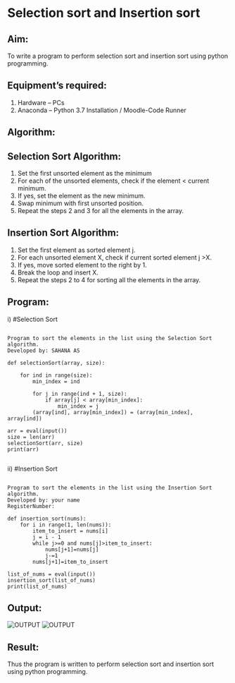 # Selection sort and Insertion sort
## Aim:
To write a program to perform selection sort and insertion sort using python programming.
## Equipment’s required:
1.	Hardware – PCs
2.	Anaconda – Python 3.7 Installation / Moodle-Code Runner
## Algorithm:
## Selection Sort Algorithm:
1.	Set the first unsorted element as the minimum
2.	For each of the unsorted elements, check if the element < current minimum.
3.	If yes, set the element as the new minimum.
4.	Swap minimum with first unsorted position.
5.	Repeat the steps 2 and 3 for all the elements in the array.
## Insertion Sort Algorithm:
1.	Set the first element as sorted element j.
2.	For each unsorted element X, check if current sorted element j >X.
3.	If yes, move sorted element to the right by 1.
4.	Break the loop and insert X.
5.	Repeat the steps 2 to 4 for sorting all the elements in the array.
## Program:
i)	#Selection Sort
```
 
Program to sort the elements in the list using the Selection Sort algorithm.
Developed by: SAHANA AS

def selectionSort(array, size):
    
    for ind in range(size):
        min_index = ind
        
        for j in range(ind + 1, size):
            if array[j] < array[min_index]:
                min_index = j 
        (array[ind], array[min_index]) = (array[min_index], array[ind]) 
    
arr = eval(input()) 
size = len(arr) 
selectionSort(arr, size) 
print(arr)


```
ii)	#Insertion Sort
```

Program to sort the elements in the list using the Insertion Sort algorithm.
Developed by: your name
RegisterNumber: 

def insertion_sort(nums):
    for i in range(1, len(nums)):
        item_to_insert = nums[i]
        j = i - 1
        while j>=0 and nums[j]>item_to_insert:
            nums[j+1]=nums[j]
            j-=1
        nums[j+1]=item_to_insert

list_of_nums = eval(input())
insertion_sort(list_of_nums)
print(list_of_nums)

```

## Output:
![OUTPUT](/insertion.png)
![OUTPUT](/selection.png)

## Result:
Thus the program is written to perform selection sort and insertion sort using python programming.
